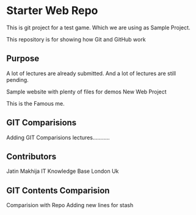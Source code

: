 # Starter Web Repo

This is git project for a test game.
Which we are using as Sample Project.

This repository is for showing how Git and GitHub work

## Purpose

A lot of lectures are already submitted.
And a lot of lectures are still pending.

Sample website with plenty of files for demos
New Web Project 

This is the Famous me.

## GIT Comparisions

Adding GIT Comparisions lectures...........

## Contributors
Jatin Makhija
IT
Knowledge Base
London
Uk


## GIT Contents Comparision
Comparision with Repo
Adding new lines for stash




